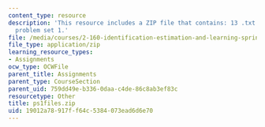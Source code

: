 ```yaml
---
content_type: resource
description: 'This resource includes a ZIP file that contains: 13 .txt files to support
  problem set 1.'
file: /media/courses/2-160-identification-estimation-and-learning-spring-2006/19012a78917ff64c5384073ead6d6e70_ps1files.zip
file_type: application/zip
learning_resource_types:
- Assignments
ocw_type: OCWFile
parent_title: Assignments
parent_type: CourseSection
parent_uid: 759dd49e-b336-0daa-c4de-86c8ab3ef83c
resourcetype: Other
title: ps1files.zip
uid: 19012a78-917f-f64c-5384-073ead6d6e70
---
```

